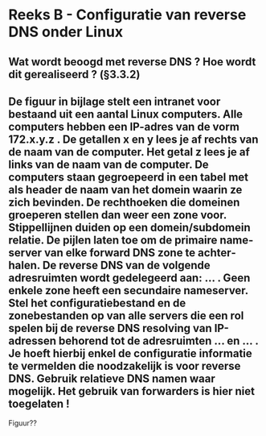 # Reeks B - Configuratie van reverse DNS onder Linux
## Wat wordt beoogd met reverse DNS ? Hoe wordt dit gerealiseerd ? (§3.3.2)

## De figuur in bijlage stelt een intranet voor bestaand uit een aantal Linux computers. Alle computers hebben een IP-adres van de vorm 172.x.y.z . De getallen x en y lees je af rechts van de naam van de computer. Het getal z lees je af links van de naam van de computer. De computers staan gegroepeerd in een tabel met als header de naam van het domein waarin ze zich bevinden. De recht­hoeken die domeinen groeperen stellen dan weer een zone voor. Stippel­lijnen duiden op een domein/sub­domein relatie. De pijlen laten toe om de primaire name­server van elke forward DNS zone te achter­halen. De reverse DNS van de volgende adresruimten wordt gedelegeerd aan: ... . Geen enkele zone heeft een secundaire nameserver. Stel het configuratiebestand en de zonebestanden op van alle servers die een rol spelen bij de reverse DNS resolving van IP-adressen behorend tot de adresruimten  ... en ... . Je hoeft hierbij enkel de configuratie informatie te vermelden die noodzakelijk is voor reverse DNS. Gebruik relatieve DNS namen waar mogelijk. Het gebruik van forwarders is hier niet toegelaten !
Figuur??